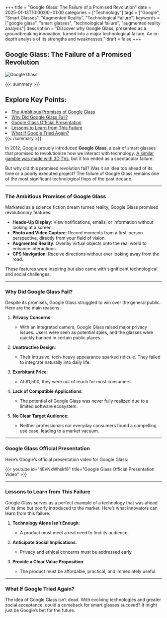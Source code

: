 +++
title = "Google Glass: The Failure of a Promised Revolution"
date = 2025-01-13T10:00:00+01:00
categories = ["Technology"]
tags = ["Google", "Smart Glasses", "Augmented Reality", "Technological Failure"]
keywords = ["google glass", "smart glasses", "technological failure", "augmented reality analysis"]
description = "Discover why Google Glass, presented as a groundbreaking innovation, turned into a major technological failure. An in-depth analysis of its strengths and weaknesses."
draft = false
+++

## Google Glass: The Failure of a Promised Revolution

![Google Glass](/images/google-glass.jpg)

{{< summary >}}
   <h2>Explore Key Points:</h2>
   <li><a href="#the-ambitious-promises-of-google-glass">The Ambitious Promises of Google Glass</a></li>
   <li><a href="#why-did-google-glass-fail-">Why Did Google Glass Fail?</a></li>
   <li><a href="#google-glass-official-presentation">Google Glass Official Presentation</a></li>
   <li><a href="#lessons-to-learn-from-this-failure">Lessons to Learn from This Failure</a></li>
   <li><a href="#what-if-google-tried-again-">What If Google Tried Again?</a></li>
{{< /summary >}}

In 2012, Google proudly introduced **Google Glass**, a pair of smart glasses that promised to revolutionize how we interact with technology. [A similar gamble was made with 3D TVs](../technology/3d-tv), but it too ended as a spectacular failure.

But why did this promised revolution fail? Was it an idea too ahead of its time or a poorly executed project? The failure of Google Glass remains one of the most significant technological flops of the past decade.

---

### The Ambitious Promises of Google Glass

Marketed as a science fiction dream turned reality, Google Glass promised revolutionary features:

- **Heads-Up Display**: View notifications, emails, or information without looking at a screen.
- **Photo and Video Capture**: Record moments from a first-person perspective, directly from your field of vision.
- **Augmented Reality**: Overlay virtual objects onto the real world to enhance interactions.
- **GPS Navigation**: Receive directions without ever looking away from the road.

These features were inspiring but also came with significant technological and social challenges.

---

### Why Did Google Glass Fail?

Despite its promises, Google Glass struggled to win over the general public. Here are the main reasons:

1. **Privacy Concerns**:
   - With an integrated camera, Google Glass raised major privacy issues. Users were seen as potential spies, and the glasses were quickly banned in certain public places.

2. **Unattractive Design**:
   - Their intrusive, tech-heavy appearance sparked ridicule. They failed to integrate naturally into daily life.

3. **Exorbitant Price**:
   - At $1,500, they were out of reach for most consumers.

4. **Lack of Compatible Applications**:
   - The potential of Google Glass was never fully realized due to a limited software ecosystem.

5. **No Clear Target Audience**:
   - Neither professionals nor everyday consumers found a compelling use case, leading to a market vacuum.

---

### Google Glass Official Presentation

Here’s Google’s official presentation video for Google Glass:

{{< youtube id="4EvNxWhskf8" title="Google Glass Official Presentation Video" >}}

---

### Lessons to Learn from This Failure

Google Glass serves as a perfect example of a technology that was ahead of its time but poorly introduced to the market. Here’s what innovators can learn from this failure:

1. **Technology Alone Isn’t Enough**:
   - A product must meet a real need to find its audience.

2. **Anticipate Social Implications**:
   - Privacy and ethical concerns must be addressed early.

3. **Provide a Clear Value Proposition**:
   - The product must be affordable, practical, and immediately useful.

---

### What If Google Tried Again?

The idea of Google Glass isn’t dead. With evolving technologies and greater social acceptance, could a comeback for smart glasses succeed? It might just be Google’s bet for the future.
